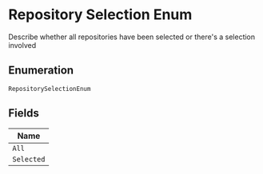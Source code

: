 
# Repository Selection Enum

Describe whether all repositories have been selected or there's a selection involved

## Enumeration

`RepositorySelectionEnum`

## Fields

| Name |
|  --- |
| `All` |
| `Selected` |

